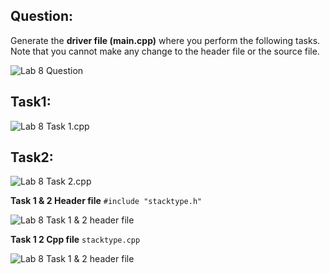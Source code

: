 ## Question:

Generate the **driver file (main.cpp)** where you perform the following tasks. Note that you cannot make any change to
the header file or the source file.

![Lab 8 Question](https://github.com/IAFahim/CSE225/blob/master/C%2B%2B/Lab/Lab_8/Question/task.png)

## Task1:

![Lab 8 Task 1.cpp](https://github.com/IAFahim/CSE225/blob/master/C%2B%2B/Lab/Lab_8/Task_1/main.cpp.png)

## Task2:

![Lab 8 Task 2.cpp](https://github.com/IAFahim/CSE225/blob/master/C%2B%2B/Lab/Lab_8/Task_2/main.cpp.png)

**Task 1 & 2 Header file**
`#include "stacktype.h"`

![Lab 8 Task 1 & 2 header file](https://github.com/IAFahim/CSE225/blob/master/C%2B%2B/Lab/Lab_8/Common/stacktype.h.png)

**Task 1 2 Cpp file**
`stacktype.cpp`

![Lab 8 Task 1 & 2 header file](https://github.com/IAFahim/CSE225/blob/master/C%2B%2B/Lab/Lab_8/Common/stacktype.cpp.png)
